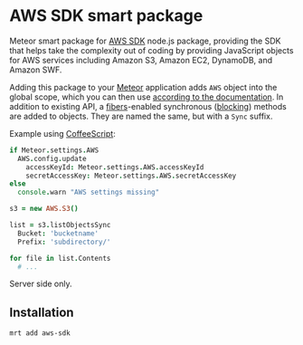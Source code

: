 AWS SDK smart package
=====================

Meteor smart package for [AWS SDK](https://aws.amazon.com/sdkfornodejs/) node.js package, providing the SDK that helps
take the complexity out of coding by providing JavaScript objects for AWS services including Amazon S3, Amazon EC2,
DynamoDB, and Amazon SWF.

Adding this package to your [Meteor](http://www.meteor.com/) application adds `AWS` object into the global scope,
which you can then use [according to the documentation](http://docs.aws.amazon.com/AWSJavaScriptSDK/latest/frames.html).
In addition to existing API, a [fibers](https://github.com/laverdet/node-fibers)-enabled synchronous
([blocking](https://github.com/peerlibrary/meteor-blocking)) methods are added to objects. They are named
the same, but with a `Sync` suffix.

Example using [CoffeeScript](http://coffeescript.org/):

```coffee
if Meteor.settings.AWS
  AWS.config.update
    accessKeyId: Meteor.settings.AWS.accessKeyId
    secretAccessKey: Meteor.settings.AWS.secretAccessKey
else
  console.warn "AWS settings missing"

s3 = new AWS.S3()

list = s3.listObjectsSync
  Bucket: 'bucketname'
  Prefix: 'subdirectory/'

for file in list.Contents
  # ...
```

Server side only.

Installation
------------

```
mrt add aws-sdk
```
